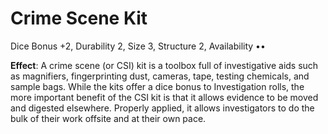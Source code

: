 # Crime Scene Kit

Dice Bonus +2, Durability 2, Size 3, Structure 2, Availability ••

**Effect**: A crime scene (or CSI) kit is a toolbox full of
investigative aids such as magnifiers, fingerprinting dust,
cameras, tape, testing chemicals, and sample bags. While
the kits offer a dice bonus to Investigation rolls, the more
important benefit of the CSI kit is that it allows evidence
to be moved and digested elsewhere. Properly applied, it
allows investigators to do the bulk of their work offsite and
at their own pace. 